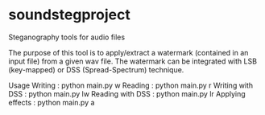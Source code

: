 # soundstegproject
Steganography tools for audio files

The purpose of this tool is to apply/extract a watermark (contained in an input file) from a given wav file. The watermark can be integrated with LSB (key-mapped) or DSS (Spread-Spectrum) technique.

Usage
Writing : python main.py w <wavfile> <keyfile> <wmkfile>
Reading : python main.py r <wavfile> <keyfile>
Writing with DSS : python main.py lw <wavfile> <wmkfile>
Reading with DSS : python main.py lr <wavfile>
Applying effects : python main.py a <wavfile>